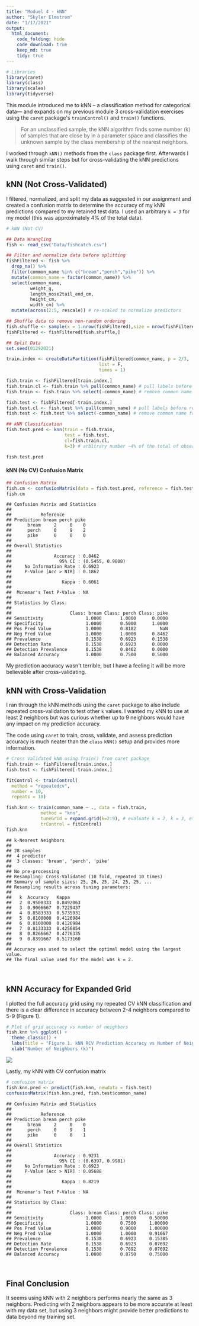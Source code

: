 ```yaml
---
title: "Moduel 4 - kNN"
author: "Skyler Elmstrom"
date: "1/17/2021"
output:
  html_document:
    code_folding: hide
    code_download: true
    keep_md: true
    tidy: true
---
```





```r
# Libraries
library(caret)
library(class)
library(scales)
library(tidyverse)
```

This module introduced me to kNN – a classification method for categorical data— and expands on my previous module 3 cross-validation exercises using the `caret` package's `trainControl()` and `train()` functions.

> For an unclassified sample, the kNN algorithm finds some number (k) of samples that are close by in a parameter space and classifies the unknown sample by the class membership of the nearest neighbors.

I worked through `kNN()` methods from the `class` package first. Afterwards I walk through similar steps but for cross-validating the kNN predictions using `caret` and `train()`.

## kNN (Not Cross-Validated)

I filtered, normalized, and split my data as suggested in our assignment and created a confusion matrix to determine the accuracy of my kNN predictions compared to my retained test data. I used an arbitrary `k = 3` for my model (this was approximately 4% of the total data).


```r
# kNN (Not CV)

## Data Wrangling
fish <- read_csv("Data/fishcatch.csv")

## Filter and normalize data before splitting
fishFiltered <- fish %>% 
  drop_na() %>%
  filter(common_name %in% c("bream","perch","pike")) %>%
  mutate(common_name = factor(common_name)) %>%
  select(common_name,
         weight_g,
         length_nose2tail_end_cm,
         height_cm,
         width_cm) %>%
  mutate(across(2:5, rescale)) # re-scaled to normalize predictors

## Shuffle data to remove non-random ordering
fish.shuffle <- sample(x = 1:nrow(fishFiltered),size = nrow(fishFiltered),replace = FALSE)
fishFiltered <- fishFiltered[fish.shuffle,]

## Split Data
set.seed(01292021)

train.index <- createDataPartition(fishFiltered$common_name, p = 2/3,
                                   list = F,
                                   times = 1)

fish.train <- fishFiltered[train.index,]
fish.train.cl <- fish.train %>% pull(common_name) # pull labels before removing from data for knn()
fish.train <- fish.train %>% select(-common_name) # remove common name from data to prevent NaN error in knn()

fish.test <- fishFiltered[-train.index,]
fish.test.cl <- fish.test %>% pull(common_name) # pull labels before removing from data for knn()
fish.test <- fish.test %>% select(-common_name) # remove common name from data to prevent NaN error in knn()

## kNN Classification
fish.test.pred <- knn(train = fish.train, 
                      test = fish.test,
                      cl=fish.train.cl,
                      k=3) # arbitrary number ~4% of the total of observations

fish.test.pred
```

#### kNN (No CV) Confusion Matrix


```r
## Confusion Matrix
fish.cm <- confusionMatrix(data = fish.test.pred, reference = fish.test.cl) # confusion matrix
fish.cm
```

```
## Confusion Matrix and Statistics
## 
##           Reference
## Prediction bream perch pike
##      bream     2     0    0
##      perch     0     9    2
##      pike      0     0    0
## 
## Overall Statistics
##                                           
##                Accuracy : 0.8462          
##                  95% CI : (0.5455, 0.9808)
##     No Information Rate : 0.6923          
##     P-Value [Acc > NIR] : 0.1862          
##                                           
##                   Kappa : 0.6061          
##                                           
##  Mcnemar's Test P-Value : NA              
## 
## Statistics by Class:
## 
##                      Class: bream Class: perch Class: pike
## Sensitivity                1.0000       1.0000      0.0000
## Specificity                1.0000       0.5000      1.0000
## Pos Pred Value             1.0000       0.8182         NaN
## Neg Pred Value             1.0000       1.0000      0.8462
## Prevalence                 0.1538       0.6923      0.1538
## Detection Rate             0.1538       0.6923      0.0000
## Detection Prevalence       0.1538       0.8462      0.0000
## Balanced Accuracy          1.0000       0.7500      0.5000
```

My prediction accuracy wasn't terrible, but I have a feeling it will be more believable after cross-validating.
<br>

## kNN with Cross-Validation

 I ran through the kNN methods using the `caret` package to also include repeated cross-validation to test other `k` values. I wanted my kNN to use at least 2 neighbors but was curious whether up to 9 neighbors would have any impact on my prediction accuracy.
 
The code using `caret` to train, cross, validate, and assess prediction accuracy is much neater than the `class` `kNN()` setup and provides more information.


```r
# Cross Validated kNN using Train() from caret package
fish.train <- fishFiltered[train.index,]
fish.test <- fishFiltered[-train.index,]

fitControl <- trainControl(
  method = "repeatedcv",
  number = 10,
  repeats = 10)

fish.knn <- train(common_name ~ ., data = fish.train, 
             method = "knn",
             tuneGrid = expand.grid(k=2:9), # evaluate k = 2, k = 3, etc. up to k = 9
             trControl = fitControl)
fish.knn
```

```
## k-Nearest Neighbors 
## 
## 28 samples
##  4 predictor
##  3 classes: 'bream', 'perch', 'pike' 
## 
## No pre-processing
## Resampling: Cross-Validated (10 fold, repeated 10 times) 
## Summary of sample sizes: 25, 26, 25, 24, 25, 25, ... 
## Resampling results across tuning parameters:
## 
##   k  Accuracy   Kappa    
##   2  0.9508333  0.8492063
##   3  0.9066667  0.7229437
##   4  0.8583333  0.5735931
##   5  0.8100000  0.4126984
##   6  0.8100000  0.4126984
##   7  0.8133333  0.4256854
##   8  0.8266667  0.4776335
##   9  0.8391667  0.5173160
## 
## Accuracy was used to select the optimal model using the largest value.
## The final value used for the model was k = 2.
```
<br>

## kNN Accuracy for Expanded Grid
I plotted the full accuracy grid using my repeated CV kNN classification and there is a clear difference in accuracy between 2-4 neighbors compared to 5-9 (Figure 1).
<br>


```r
# Plot of grid accuracy vs number of neighbors
fish.knn %>% ggplot() +
  theme_classic() +
  labs(title = "Figure 1. kNN RCV Prediction Accuracy vs Number of Neighbors") +
  xlab("Number of Neighbors (k)")
```

![](SElmstrom_Week4_kNN_files/figure-html/unnamed-chunk-5-1.png)<!-- -->

Lastly, my kNN with CV confusion matrix


```r
# confusion matrix
fish.knn.pred <- predict(fish.knn, newdata = fish.test)
confusionMatrix(fish.knn.pred, fish.test$common_name)
```

```
## Confusion Matrix and Statistics
## 
##           Reference
## Prediction bream perch pike
##      bream     2     0    0
##      perch     0     9    1
##      pike      0     0    1
## 
## Overall Statistics
##                                           
##                Accuracy : 0.9231          
##                  95% CI : (0.6397, 0.9981)
##     No Information Rate : 0.6923          
##     P-Value [Acc > NIR] : 0.05688         
##                                           
##                   Kappa : 0.8219          
##                                           
##  Mcnemar's Test P-Value : NA              
## 
## Statistics by Class:
## 
##                      Class: bream Class: perch Class: pike
## Sensitivity                1.0000       1.0000     0.50000
## Specificity                1.0000       0.7500     1.00000
## Pos Pred Value             1.0000       0.9000     1.00000
## Neg Pred Value             1.0000       1.0000     0.91667
## Prevalence                 0.1538       0.6923     0.15385
## Detection Rate             0.1538       0.6923     0.07692
## Detection Prevalence       0.1538       0.7692     0.07692
## Balanced Accuracy          1.0000       0.8750     0.75000
```
<br>

## Final Conclusion

It seems using kNN with 2 neighbors performs nearly the same as 3 neighbors. Predicting with 2 neighbors appears to be more accurate at least with my data set, but using 3 neighbors might provide better predictions to data beyond my training set.
<br><br>
